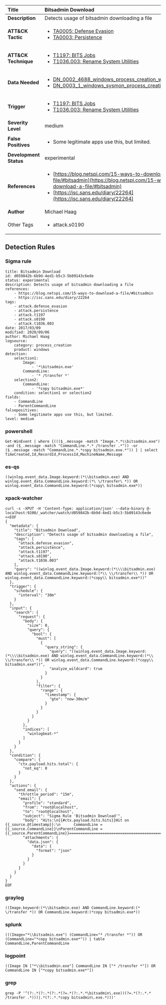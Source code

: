 | Title                    | Bitsadmin Download       |
|:-------------------------|:------------------|
| **Description**          | Detects usage of bitsadmin downloading a file |
| **ATT&amp;CK Tactic**    |  <ul><li>[TA0005: Defense Evasion](https://attack.mitre.org/tactics/TA0005)</li><li>[TA0003: Persistence](https://attack.mitre.org/tactics/TA0003)</li></ul>  |
| **ATT&amp;CK Technique** | <ul><li>[T1197: BITS Jobs](https://attack.mitre.org/techniques/T1197)</li><li>[T1036.003: Rename System Utilities](https://attack.mitre.org/techniques/T1036/003)</li></ul>  |
| **Data Needed**          | <ul><li>[DN_0002_4688_windows_process_creation_with_commandline](../Data_Needed/DN_0002_4688_windows_process_creation_with_commandline.md)</li><li>[DN_0003_1_windows_sysmon_process_creation](../Data_Needed/DN_0003_1_windows_sysmon_process_creation.md)</li></ul>  |
| **Trigger**              | <ul><li>[T1197: BITS Jobs](../Triggers/T1197.md)</li><li>[T1036.003: Rename System Utilities](../Triggers/T1036.003.md)</li></ul>  |
| **Severity Level**       | medium |
| **False Positives**      | <ul><li>Some legitimate apps use this, but limited.</li></ul>  |
| **Development Status**   | experimental |
| **References**           | <ul><li>[https://blog.netspi.com/15-ways-to-download-a-file/#bitsadmin](https://blog.netspi.com/15-ways-to-download-a-file/#bitsadmin)</li><li>[https://isc.sans.edu/diary/22264](https://isc.sans.edu/diary/22264)</li></ul>  |
| **Author**               | Michael Haag |
| Other Tags           | <ul><li>attack.s0190</li></ul> | 

## Detection Rules

### Sigma rule

```
title: Bitsadmin Download
id: d059842b-6b9d-4ed1-b5c3-5b89143c6ede
status: experimental
description: Detects usage of bitsadmin downloading a file
references:
    - https://blog.netspi.com/15-ways-to-download-a-file/#bitsadmin
    - https://isc.sans.edu/diary/22264
tags:
    - attack.defense_evasion
    - attack.persistence
    - attack.t1197
    - attack.s0190
    - attack.t1036.003    
date: 2017/03/09
modified: 2020/09/06
author: Michael Haag
logsource:
    category: process_creation
    product: windows
detection:
    selection1:
        Image:
            - '*\bitsadmin.exe'
        CommandLine:
            - '* /transfer *'
    selection2:
        CommandLine:
            - '*copy bitsadmin.exe*'
    condition: selection1 or selection2
fields:
    - CommandLine
    - ParentCommandLine
falsepositives:
    - Some legitimate apps use this, but limited.
level: medium

```





### powershell
    
```
Get-WinEvent | where {((($_.message -match "Image.*.*\\bitsadmin.exe") -and ($_.message -match "CommandLine.*.* /transfer .*")) -or ($_.message -match "CommandLine.*.*copy bitsadmin.exe.*")) } | select TimeCreated,Id,RecordId,ProcessId,MachineName,Message
```


### es-qs
    
```
((winlog.event_data.Image.keyword:(*\\bitsadmin.exe) AND winlog.event_data.CommandLine.keyword:(*\ \/transfer\ *)) OR winlog.event_data.CommandLine.keyword:(*copy\ bitsadmin.exe*))
```


### xpack-watcher
    
```
curl -s -XPUT -H 'Content-Type: application/json' --data-binary @- localhost:9200/_watcher/watch/d059842b-6b9d-4ed1-b5c3-5b89143c6ede <<EOF
{
  "metadata": {
    "title": "Bitsadmin Download",
    "description": "Detects usage of bitsadmin downloading a file",
    "tags": [
      "attack.defense_evasion",
      "attack.persistence",
      "attack.t1197",
      "attack.s0190",
      "attack.t1036.003"
    ],
    "query": "((winlog.event_data.Image.keyword:(*\\\\bitsadmin.exe) AND winlog.event_data.CommandLine.keyword:(*\\ \\/transfer\\ *)) OR winlog.event_data.CommandLine.keyword:(*copy\\ bitsadmin.exe*))"
  },
  "trigger": {
    "schedule": {
      "interval": "30m"
    }
  },
  "input": {
    "search": {
      "request": {
        "body": {
          "size": 0,
          "query": {
            "bool": {
              "must": [
                {
                  "query_string": {
                    "query": "((winlog.event_data.Image.keyword:(*\\\\bitsadmin.exe) AND winlog.event_data.CommandLine.keyword:(*\\ \\/transfer\\ *)) OR winlog.event_data.CommandLine.keyword:(*copy\\ bitsadmin.exe*))",
                    "analyze_wildcard": true
                  }
                }
              ],
              "filter": {
                "range": {
                  "timestamp": {
                    "gte": "now-30m/m"
                  }
                }
              }
            }
          }
        },
        "indices": [
          "winlogbeat-*"
        ]
      }
    }
  },
  "condition": {
    "compare": {
      "ctx.payload.hits.total": {
        "not_eq": 0
      }
    }
  },
  "actions": {
    "send_email": {
      "throttle_period": "15m",
      "email": {
        "profile": "standard",
        "from": "root@localhost",
        "to": "root@localhost",
        "subject": "Sigma Rule 'Bitsadmin Download'",
        "body": "Hits:\n{{#ctx.payload.hits.hits}}Hit on {{_source.@timestamp}}:\n      CommandLine = {{_source.CommandLine}}\nParentCommandLine = {{_source.ParentCommandLine}}================================================================================\n{{/ctx.payload.hits.hits}}",
        "attachments": {
          "data.json": {
            "data": {
              "format": "json"
            }
          }
        }
      }
    }
  }
}
EOF

```


### graylog
    
```
((Image.keyword:(*\\bitsadmin.exe) AND CommandLine.keyword:(* \/transfer *)) OR CommandLine.keyword:(*copy bitsadmin.exe*))
```


### splunk
    
```
(((Image="*\\bitsadmin.exe") (CommandLine="* /transfer *")) OR (CommandLine="*copy bitsadmin.exe*")) | table CommandLine,ParentCommandLine
```


### logpoint
    
```
((Image IN ["*\\bitsadmin.exe"] CommandLine IN ["* /transfer *"]) OR CommandLine IN ["*copy bitsadmin.exe*"])
```


### grep
    
```
grep -P '^(?:.*(?:.*(?:.*(?=.*(?:.*.*\bitsadmin\.exe))(?=.*(?:.*.* /transfer .*)))|.*(?:.*.*copy bitsadmin\.exe.*)))'
```




